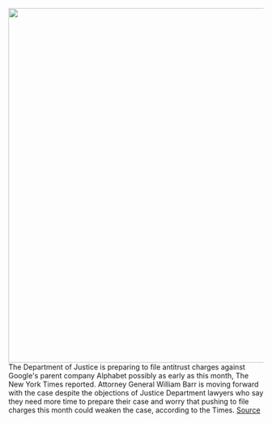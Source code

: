 <img src='https://cdn.vox-cdn.com/thumbor/N6p11-2I64AlhcU6WfgDLNgvLVw=/0x0:3000x2000/1200x800/filters:focal(1260x760:1740x1240)/cdn.vox-cdn.com/uploads/chorus_image/image/67352010/acastro_181130_1777_google_bias_0001.0.0.jpg' width='700px' /><br/>
The Department of Justice is preparing to file antitrust charges against Google's parent company Alphabet possibly as early as this month, The New York Times reported. Attorney General William Barr is moving forward with the case despite the objections of Justice Department lawyers who say they need more time to prepare their case and worry that pushing to file charges this month could weaken the case, according to the Times.
<a href='https://www.theverge.com/2020/9/3/21421314/justice-antitrust-google-barr-tech'> Source <a/>